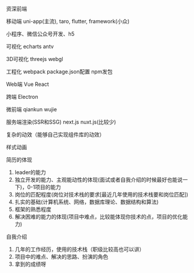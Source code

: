 资深前端


移动端
uni-app(主流), taro, flutter, framework(小众)

小程序、微信公众号开发、h5

可视化
echarts antv

3D可视化
threejs webgl

工程化
webpack package.json配置 npm发包

Web端
Vue React

跨端
Electron

微前端
qiankun wujie

服务端渲染(SSR和SSG)
next.js nuxt.js(比较少)

复杂的动效（能够自己实现组件库的动效）

样式动画

简历的体现
1. leader的能力
2. 独立开发的能力、主观能动性的体现(面试或者自我介绍的时候最好也能说一下)，0-1项目的能力
3. 岗位的匹配程度(岗位对技术栈的要求[最近几年使用的技术栈要和岗位匹配])
4. 扎实的基础(计算机系统、网络，数据库理论、数据结构和算法)
5. 框架的熟悉程度
6. 解决困难的能力的体现(项目中难点，比较能体现你技术的点，项目的优化能力)

自我介绍
1. 几年的工作经历，使用的技术栈（职级比较高也可以讲）
2. 项目中的难点、解决的思路、扮演的角色
3. 拿到的成绩呀
